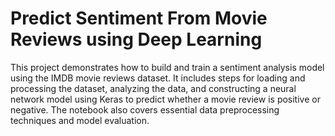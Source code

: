 #  Predict Sentiment From Movie Reviews using Deep Learning

This project demonstrates how to build and train a sentiment analysis model using the IMDB movie reviews dataset. It includes steps for loading and processing the dataset, analyzing the data, and constructing a neural network model using Keras to predict whether a movie review is positive or negative. The notebook also covers essential data preprocessing techniques and model evaluation.
